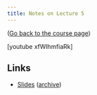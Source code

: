 ```yaml
---
title: Notes on Lecture 5
---
```


([Go back to the course page](/classes/parp/index.html))

[youtube xfWIhmfiaRk]

## Links

* [Slides](https://people.eecs.berkeley.edu/~demmel/cs267_Spr16/Lectures/lecture05_sources2_jwd16_4pp.pdf) ([archive](http://web.archive.org/save/_embed/https://people.eecs.berkeley.edu/~demmel/cs267_Spr16/Lectures/lecture05_sources2_jwd16_4pp.pdf))
